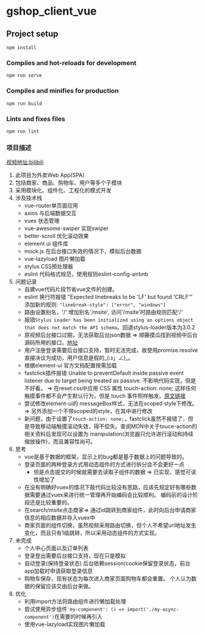 # gshop_client_vue

## Project setup

```npm install```

### Compiles and hot-reloads for development

```npm run serve```

### Compiles and minifies for production

```npm run build```

### Lints and fixes files

```npm run lint```

### 项目描述

[视频地址:bilibili](https://www.bilibili.com/video/BV1Lp411d7w4)

1. 此项目为外卖Web App(SPA)
2. 包括商家、商品、购物车、用户等多个子模块
3. 采用模块化、组件化、工程化的模式开发
4. 涉及技术栈
     - vue-router单页面应用
     - axios 与后端数据交互
     - vuex 状态管理
     - vue-awesome-swiper 实现swiper
     - better-scroll 优化滚动效果
     - element ui 组件库
     - mock.js 在后台接口失效的情况下，模拟后台数据
     - vue-lazyload 图片懒加载
     - stylus CSS预处理器
     - eslint 代码格式规范，使用规则eslint-config-airbnb
5. 问题记录
    - 自建vue代码片段节省vue文件的创建。
    - eslint 换行符报错 "Expected linebreaks to be 'LF' but found 'CRLF'"
    添加新的规则:
    ```"linebreak-style": ["error", "windows"]```
    - 路由设置别名，'/' 增加别名'/msite', 访问'/msite'时路由规则匹配'/'
    - 报错```Stylus Loader has been initialized using an options object that does not match the API schema```。回退stylus-loader版本为3.0.2
    - 原视频后台接口过期，无法获取后台json数据 => 顺藤摸瓜找到视频中后台源码所用的接口。[地址](https://github.com/bailicangdu/node-elm)
    - 用户注册登录需要后台接口支持，暂时无法完成，故使用promise.resolve直接决议为成功，用户信息是假的_(:з」∠)_。
    - 根据element-ui 官方文档配置按需加载
    - fastclick插件报错 Unable to preventDefault inside passive event listener due to target being treated as passive. 不影响代码实现，但是不好看。 => 在reset.css中应用 CSS 属性 touch-action: none; 这样任何触摸事件都不会产生默认行为，但是 touch 事件照样触发。[原文链接](https://segmentfault.com/a/1190000008512184)
    - 尝试修改element-ui的 messageBox样式，无法在scoped style下修改。=> 另外添加一个不带scoped的style，在其中进行修改
    - 新问题，由于设置了```touch-action: none;```，fastclick虽然不报错了，但是导致移动端触摸滚动失效，得不偿失。查阅MDN中关于touce-action的相关资料后发现可以设置为 manipulation(浏览器只允许进行滚动和持续缩放操作)，而且兼容性尚可。
6. 思考
    - vue是基于数据的框架，显示上的bug都是基于数据上的问题导致的。
    - 登录页面的两种登录方式用动态组件的方式进行拆分会不会更好一点
      - 但是点击提交的时候就需要去读取子组件的数据 => 已实现，感觉可读性增加了
    - 在没有明确好vuex的情况下敲代码比较没有思路，应该先规定好有哪些数据需要通过vuex来进行统一管理再开始编码会比较顺利。 编码前的设计阶段还是比较重要的。
    - 在search/msite点击商家=> 通过id跳转到商家组件，此时向后台申请商家信息的相应数据并存入vuex中
    - 商家页面的组件切换，虽然视频采用路由切换，但个人不希望url地址发生变化，而且只有1级跳转，所以采用动态组件的方式实现。
7. 未完成
    - 个人中心页面以及订单列表
    - 登录登出需要后台接口支持，现在只是模拟
    - 自动登录(保持登录状态) 后台依赖session/cookie保留登录状态，前台app加载时申请获取登录信息
    - 购物车保存，现有状态为每次进入商家页面购物车都会重置。 个人认为数据的保留应该交由后台来做。
8. 优化
    - 利用import方法将路由组件进行懒加载处理
    - 尝试使用异步组件```'my-component': () => import('./my-async-component')```在需要的时候再引入
    - 使用vue-lazyload实现图片懒加载
